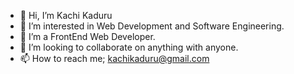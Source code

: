 - 👋 Hi, I’m Kachi Kaduru
- 👀 I’m interested in Web Development and Software Engineering.
- 🌱 I’m a FrontEnd Web Developer.
- 💞️ I’m looking to collaborate on anything with anyone.
- 📫 How to reach me; kachikaduru@gmail.com

<!---
KachiKaduru/KachiKaduru is a ✨ special ✨ repository because its `README.md` (this file) appears on your GitHub profile.
You can click the Preview link to take a look at your changes.
--->

